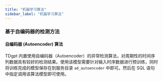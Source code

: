 ```yaml
---
title: "机器学习算法"
sidebar_label: "机器学习算法"
---
```


### 基于自编码器的检测方法

#### 自编码器 (Autoencoder) 算法
TDgpt 内置使用自编码器（Autoencoder）的异常检测算法，对周期性的时间序列数据具有较好的检测结果。使用该模型需要针对输入时序数据进行预训练，同时将训练完成的模型保存在到服务目录 `ad_autoencoder` 中即可。然后在 SQL 语句中指定调用该算法模型即可使用。
